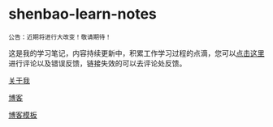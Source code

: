 # shenbao-learn-notes

`公告：近期将进行大改变！敬请期待！`

这是我的学习笔记，内容持续更新中，积累工作学习过程的点滴，您可以<a href="https://shenbao.github.io/shenbao-learn-notes/comment" target="_blank">点击这里</a>进行评论以及错误反馈，链接失效的可以去评论处反馈。

[关于我](https://shenbao.github.io/about)

[博客](https://shenbao.github.io)

[博客模板](https://shenbao.github.io/xiaobao-blog/home)
